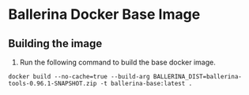 # Ballerina Docker Base Image

## Building the image

1. Run the following command to build the base docker image.

```docker build --no-cache=true --build-arg BALLERINA_DIST=ballerina-tools-0.96.1-SNAPSHOT.zip -t ballerina-base:latest .```